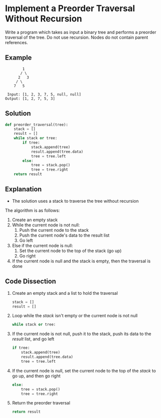 # Implement a Preorder Traversal Without Recursion
Write a program which takes as input a binary tree and performs a preorder traversal of the tree. Do not use recursion. Nodes do not contain parent references.

## Example
```
        1
       / \
      2   3
     / \
    7   5

 Input: [1, 2, 3, 7, 5, null, null]
Output: [1, 2, 7, 5, 3]
```

## Solution
```python
def preorder_traversal(tree):
    stack = []
    result = []
    while stack or tree:
        if tree:
            stack.append(tree)
            result.append(tree.data)
            tree = tree.left
        else:
            tree = stack.pop()
            tree = tree.right
    return result
```

## Explanation
* The solution uses a stack to traverse the tree without recursion

The algorithm is as follows:
1. Create an empty stack
2. While the current node is not null:
    1. Push the current node to the stack
    2. Push the current node's data to the result list
    3. Go left
3. Else if the current node is null:
    1. Set the current node to the top of the stack (go up)
    2. Go right
4. If the current node is null and the stack is empty, then the traversal is done

## Code Dissection
1. Create an empty stack and a list to hold the traversal
    ```python
    stack = []
    result = []
    ```
2. Loop while the _stack_ isn't empty or the current node is not null
    ```python
    while stack or tree:
    ```
3. If the current node is not null, push it to the stack, push its data to the _result_ list, and go left
    ```python
    if tree:
        stack.append(tree)
        result.append(tree.data)
        tree = tree.left
    ```
4. If the current node is null, set the current node to the top of the _stack_ to go up, and then go right
    ```python
    else:
        tree = stack.pop()
        tree = tree.right
    ```
5. Return the preorder traversal
    ```python
    return result
    ```